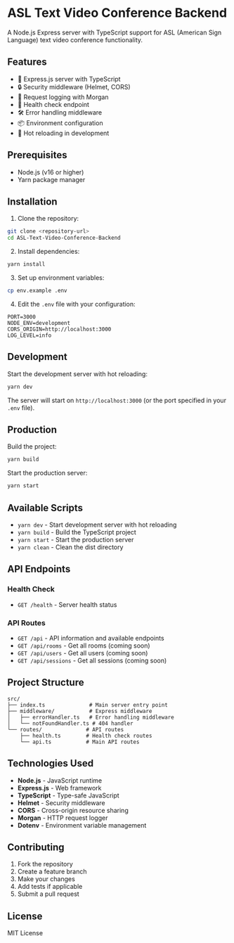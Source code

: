 # ASL Text Video Conference Backend

A Node.js Express server with TypeScript support for ASL (American Sign Language) text video conference functionality.

## Features

- 🚀 Express.js server with TypeScript
- 🔒 Security middleware (Helmet, CORS)
- 📝 Request logging with Morgan
- 🏥 Health check endpoint
- 🛠️ Error handling middleware
- 📦 Environment configuration
- 🔄 Hot reloading in development

## Prerequisites

- Node.js (v16 or higher)
- Yarn package manager

## Installation

1. Clone the repository:

```bash
git clone <repository-url>
cd ASL-Text-Video-Conference-Backend
```

2. Install dependencies:

```bash
yarn install
```

3. Set up environment variables:

```bash
cp env.example .env
```

4. Edit the `.env` file with your configuration:

```env
PORT=3000
NODE_ENV=development
CORS_ORIGIN=http://localhost:3000
LOG_LEVEL=info
```

## Development

Start the development server with hot reloading:

```bash
yarn dev
```

The server will start on `http://localhost:3000` (or the port specified in your `.env` file).

## Production

Build the project:

```bash
yarn build
```

Start the production server:

```bash
yarn start
```

## Available Scripts

- `yarn dev` - Start development server with hot reloading
- `yarn build` - Build the TypeScript project
- `yarn start` - Start the production server
- `yarn clean` - Clean the dist directory

## API Endpoints

### Health Check

- `GET /health` - Server health status

### API Routes

- `GET /api` - API information and available endpoints
- `GET /api/rooms` - Get all rooms (coming soon)
- `GET /api/users` - Get all users (coming soon)
- `GET /api/sessions` - Get all sessions (coming soon)

## Project Structure

```
src/
├── index.ts              # Main server entry point
├── middleware/           # Express middleware
│   ├── errorHandler.ts   # Error handling middleware
│   └── notFoundHandler.ts # 404 handler
└── routes/              # API routes
    ├── health.ts        # Health check routes
    └── api.ts           # Main API routes
```

## Technologies Used

- **Node.js** - JavaScript runtime
- **Express.js** - Web framework
- **TypeScript** - Type-safe JavaScript
- **Helmet** - Security middleware
- **CORS** - Cross-origin resource sharing
- **Morgan** - HTTP request logger
- **Dotenv** - Environment variable management

## Contributing

1. Fork the repository
2. Create a feature branch
3. Make your changes
4. Add tests if applicable
5. Submit a pull request

## License

MIT License
